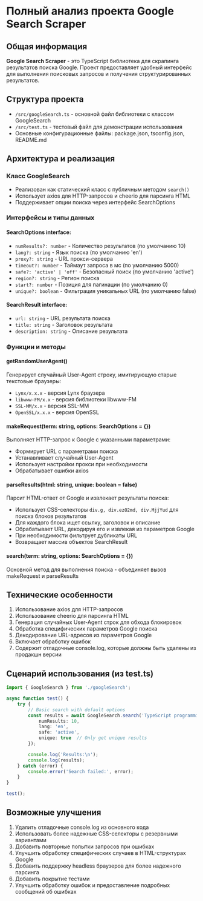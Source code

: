 # Полный анализ проекта Google Search Scraper

## Общая информация

**Google Search Scraper** - это TypeScript библиотека для скрапинга результатов поиска Google. Проект предоставляет удобный интерфейс для выполнения поисковых запросов и получения структурированных результатов.

## Структура проекта

- `/src/googleSearch.ts` - основной файл библиотеки с классом GoogleSearch
- `/src/test.ts` - тестовый файл для демонстрации использования
- Основные конфигурационные файлы: package.json, tsconfig.json, README.md

## Архитектура и реализация

### Класс GoogleSearch

- Реализован как статический класс с публичным методом `search()`
- Использует axios для HTTP-запросов и cheerio для парсинга HTML
- Поддерживает опции поиска через интерфейс SearchOptions

### Интерфейсы и типы данных

#### SearchOptions interface:
- `numResults?: number` - Количество результатов (по умолчанию 10)
- `lang?: string` - Язык поиска (по умолчанию 'en')
- `proxy?: string` - URL прокси-сервера
- `timeout?: number` - Таймаут запроса в мс (по умолчанию 5000)
- `safe?: 'active' | 'off'` - Безопасный поиск (по умолчанию 'active')
- `region?: string` - Регион поиска
- `start?: number` - Позиция для пагинации (по умолчанию 0)
- `unique?: boolean` - Фильтрация уникальных URL (по умолчанию false)

#### SearchResult interface:
- `url: string` - URL результата поиска
- `title: string` - Заголовок результата
- `description: string` - Описание результата

### Функции и методы

#### getRandomUserAgent()
Генерирует случайный User-Agent строку, имитирующую старые текстовые браузеры:
- `Lynx/x.x.x` - версия Lynx браузера
- `libwww-FM/x.x` - версия библиотеки libwww-FM
- `SSL-MM/x.x` - версия SSL-MM
- `OpenSSL/x.x.x` - версия OpenSSL

#### makeRequest(term: string, options: SearchOptions = {})
Выполняет HTTP-запрос к Google с указанными параметрами:
- Формирует URL с параметрами поиска
- Устанавливает случайный User-Agent
- Использует настройки прокси при необходимости
- Обрабатывает ошибки axios

#### parseResults(html: string, unique: boolean = false)
Парсит HTML-ответ от Google и извлекает результаты поиска:
- Использует CSS-селекторы `div.g, div.ezO2md, div.MjjYud` для поиска блоков результатов
- Для каждого блока ищет ссылку, заголовок и описание
- Обрабатывает URL, декодируя его и извлекая из параметров Google
- При необходимости фильтрует дубликаты URL
- Возвращает массив объектов SearchResult

#### search(term: string, options: SearchOptions = {})
Основной метод для выполнения поиска - объединяет вызов makeRequest и parseResults

## Технические особенности

1. Использование axios для HTTP-запросов
2. Использование cheerio для парсинга HTML
3. Генерация случайных User-Agent строк для обхода блокировок
4. Обработка специфических параметров Google поиска
5. Декодирование URL-адресов из параметров Google
6. Включает обработку ошибок
7. Содержит отладочные console.log, которые должны быть удалены из продакшн версии

## Сценарий использования (из test.ts)

```typescript
import { GoogleSearch } from './googleSearch';

async function test() {
    try {
        // Basic search with default options
        const results = await GoogleSearch.search('TypeScript programming', {
            numResults: 10,
            lang: 'en',
            safe: 'active',
            unique: true  // Only get unique results
        });

        console.log('Results:\n');
        console.log(results);
    } catch (error) {
        console.error('Search failed:', error);
    }
}

test();
```

## Возможные улучшения

1. Удалить отладочные console.log из основного кода
2. Использовать более надежные CSS-селекторы с резервными вариантами
3. Добавить повторные попытки запросов при ошибках
4. Улучшить обработку специфических случаев в HTML-структурах Google
5. Добавить поддержку headless браузеров для более надежного парсинга
6. Добавить покрытие тестами
7. Улучшить обработку ошибок и предоставление подробных сообщений об ошибках